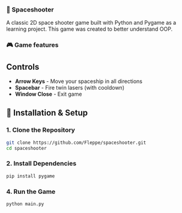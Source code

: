 ### 🚀 Spaceshooter

A classic 2D space shooter game built with Python and Pygame as a learning project. This game was created to better understand OOP.

### 🎮 Game features

## Controls
- **Arrow Keys** - Move your spaceship in all directions
- **Spacebar** - Fire twin lasers (with cooldown)
- **Window Close** - Exit game

## 🚀 Installation & Setup

### 1. Clone the Repository
```bash
git clone https://github.com/Fleppe/spaceshooter.git
cd spaceshooter
```

### 2. Install Dependencies
```bash
pip install pygame
```

### 4. Run the Game
```bash
python main.py
```
